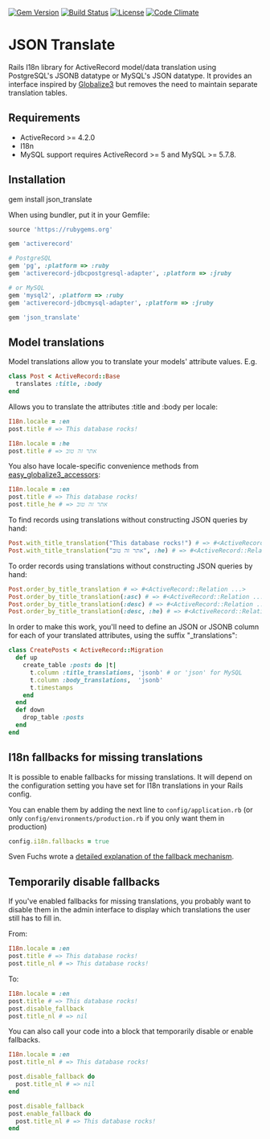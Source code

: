 [![Gem Version](https://badge.fury.io/rb/json_translate.svg)](https://badge.fury.io/rb/json_translate)
[![Build Status](https://api.travis-ci.org/cfabianski/json_translate.png)](https://travis-ci.org/cfabianski/json_translate)
[![License](http://img.shields.io/badge/license-mit-brightgreen.svg)](COPYRIGHT)
[![Code Climate](https://codeclimate.com/github/cfabianski/json_translate.png)](https://codeclimate.com/github/cfabianski/json_translate)

# JSON Translate

Rails I18n library for ActiveRecord model/data translation using PostgreSQL's
JSONB datatype or MySQL's JSON datatype. It provides an interface inspired by
[Globalize3](https://github.com/svenfuchs/globalize3) but removes the need to
maintain separate translation tables.

## Requirements

* ActiveRecord >= 4.2.0
* I18n
* MySQL support requires ActiveRecord >= 5 and MySQL >= 5.7.8.

## Installation

gem install json_translate

When using bundler, put it in your Gemfile:

```ruby
source 'https://rubygems.org'

gem 'activerecord'

# PostgreSQL
gem 'pg', :platform => :ruby
gem 'activerecord-jdbcpostgresql-adapter', :platform => :jruby

# or MySQL
gem 'mysql2', :platform => :ruby
gem 'activerecord-jdbcmysql-adapter', :platform => :jruby

gem 'json_translate'
```

## Model translations

Model translations allow you to translate your models' attribute values. E.g.

```ruby
class Post < ActiveRecord::Base
  translates :title, :body
end
```

Allows you to translate the attributes :title and :body per locale:

```ruby
I18n.locale = :en
post.title # => This database rocks!

I18n.locale = :he
post.title # => אתר זה טוב
```

You also have locale-specific convenience methods from [easy_globalize3_accessors](https://github.com/paneq/easy_globalize3_accessors):

```ruby
I18n.locale = :en
post.title # => This database rocks!
post.title_he # => אתר זה טוב
```

To find records using translations without constructing JSON queries by hand:

```ruby
Post.with_title_translation("This database rocks!") # => #<ActiveRecord::Relation ...>
Post.with_title_translation("אתר זה טוב", :he) # => #<ActiveRecord::Relation ...>
```

To order records using translations without constructing JSON queries by hand:

```ruby
Post.order_by_title_translation # => #<ActiveRecord::Relation ...>
Post.order_by_title_translation(:asc) # => #<ActiveRecord::Relation ...>
Post.order_by_title_translation(:desc) # => #<ActiveRecord::Relation ...>
Post.order_by_title_translation(:desc, :he) # => #<ActiveRecord::Relation ...>
```

In order to make this work, you'll need to define an JSON or JSONB column for each of
your translated attributes, using the suffix "_translations":

```ruby
class CreatePosts < ActiveRecord::Migration
  def up
    create_table :posts do |t|
      t.column :title_translations, 'jsonb' # or 'json' for MySQL
      t.column :body_translations,  'jsonb'
      t.timestamps
    end
  end
  def down
    drop_table :posts
  end
end
```

## I18n fallbacks for missing translations

It is possible to enable fallbacks for missing translations. It will depend
on the configuration setting you have set for I18n translations in your Rails
config.

You can enable them by adding the next line to `config/application.rb` (or
only `config/environments/production.rb` if you only want them in production)

```ruby
config.i18n.fallbacks = true
```

Sven Fuchs wrote a [detailed explanation of the fallback
mechanism](https://github.com/svenfuchs/i18n/wiki/Fallbacks).

## Temporarily disable fallbacks

If you've enabled fallbacks for missing translations, you probably want to disable
them in the admin interface to display which translations the user still has to
fill in.

From:

```ruby
I18n.locale = :en
post.title # => This database rocks!
post.title_nl # => This database rocks!
```

To:

```ruby
I18n.locale = :en
post.title # => This database rocks!
post.disable_fallback
post.title_nl # => nil
```

You can also call your code into a block that temporarily disable or enable fallbacks.

```ruby
I18n.locale = :en
post.title_nl # => This database rocks!

post.disable_fallback do
  post.title_nl # => nil
end

post.disable_fallback
post.enable_fallback do
  post.title_nl # => This database rocks!
end
```
